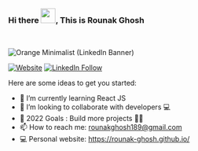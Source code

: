 ### Hi there <img src="https://raw.githubusercontent.com/iampavangandhi/iampavangandhi/master/gifs/Hi.gif" width="30px">, This is Rounak Ghosh 

<!--<p align="center"><img width="80%" src="./assets/gh-readme-header.png" /></p>-->

<br />

<!-- ![Profile views](https://gpvc.arturio.dev/rounak-ghosh) -->

![Orange Minimalist (LinkedIn Banner)](https://user-images.githubusercontent.com/62801352/164508990-c018c80c-0b33-49e7-81ff-383a7d648ef5.png)

[![Website](https://img.shields.io/website?down_color=Red&down_message=Offline&label=rounak-ghosh.github.io&style=for-the-badge&up_color=Green&up_message=Online&url=https%3A%2F%2Frounak-ghosh.github.io%2F)](https://rounak-ghosh.github.io/)
[![LinkedIn Follow](https://img.shields.io/website?down_color=Red&down_message=Active&label=rounak%20ghosh&logo=linkedin&style=for-the-badge&up_color=Blue&up_message=Active&url=https%3A%2F%2Fwww.linkedin.com%2Fin%2Frounak-ghosh-b88649191)](https://www.linkedin.com/in/rounak-ghosh-b88649191)


Here are some ideas to get you started:

- 🌱 I’m currently learning React JS
- 👫 I’m looking to collaborate with developers 💻
- 🥅 2022 Goals : Build more projects 👨‍🎓
- 📫 How to reach me: rounakghosh189@gmail.com
- 💻 Personal website: https://rounak-ghosh.github.io/
